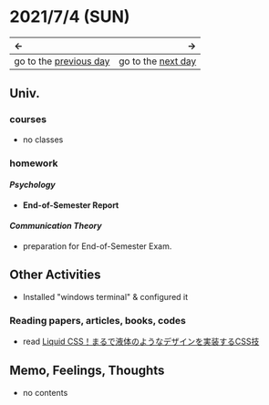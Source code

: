 # 2021/7/4 (SUN)
|←|→|
|:---|---:|
go to the [previous day](./3rd.md) | go to the [next day](./5th.md)

## Univ.
### courses
- no classes

### homework
#### *Psychology*
- **End-of-Semester Report**

#### *Communication Theory*
- preparation for End-of-Semester Exam.

## Other Activities
- Installed "windows terminal" & configured it

### Reading papers, articles, books, codes
- read [Liquid CSS！まるで液体のようなデザインを実装するCSS技](https://dev.oro.com/posts/2017/11/design/liquid_css/)

## Memo, Feelings, Thoughts
- no contents
